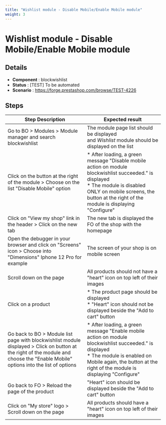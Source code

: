 ```yaml
---
title: "Wishlist module - Disable Mobile/Enable Mobile module"
weight: 3
---
```


# Wishlist module - Disable Mobile/Enable Mobile module
## Details
* **Component** : blockwishlist
* **Status** : [TEST] To be automated
* **Scenario** : https://forge.prestashop.com/browse/TEST-4226

## Steps
| Step Description | Expected result |
| ----- | ----- |
| Go to BO > Modules > Module manager and search blockwishlist | The module page list should be displayed and *Wishlist* module should be displayed on the list |
| Click on the button at the right of the module > Choose on the list "Disable Mobile" option | * After loading, a green message "Disable mobile action on module blockwishlist succeeded." is displayed<br> * The module is disabled ONLY on mobile screens, the button at the right of the module is displaying "Configure" |
| Click on "View my shop" link in the header > Click on the new tab | The new tab is displayed the FO of the shop with the homepage |
| Open the debugger in your browser and click on "Screens" icon > Choose into "Dimensions" Iphone 12 Pro for example | The screen of your shop is on mobile screen |
| Scroll down on the page | All products should not have a "heart" icon on top left of their images |
| Click on a product | * The product page should be displayed<br> * "Heart" icon should not be displayed beside the "Add to cart" button |
| Go back to BO > Module list page with blockwishlist module displayed > Click on button at the right of the module and choose the "Enable Mobile" options into the list of options | * After loading, a green message "Enable mobile action on module blockwishlist succeeded." is displayed<br> * The module is enabled on Mobile again, the button at the right of the module is displaying "Configure" |
| Go back to FO > Reload the page of the product | "Heart" icon should be displayed beside the "Add to cart" button |
| Click on "My store" logo > Scroll down on the page | All products should have a "heart" icon on top left of their images |
